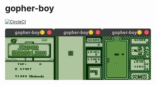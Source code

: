 # gopher-boy

[![CircleCI](https://circleci.com/gh/bokuweb/gopher-boy/tree/master.svg?style=svg)](https://circleci.com/gh/bokuweb/gopher-boy/tree/master)


<img src="screenshot/mario.png"><img src="screenshot/tetris.png"><img src="screenshot/drmario.png">
